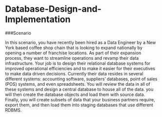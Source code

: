 # Database-Design-and-Implementation

###Scenario

In this scenario, you have recently been hired as a Data Engineer by a New York based coffee shop chain that is looking to expand nationally by opening a number of franchise locations. As part of their expansion process, they want to streamline operations and revamp their data infrastructure. Your job is to design their relational database systems for improved operational efficiencies and to make it easier for their executives to make data driven decisions. Currently their data resides in several different systems: accounting software, suppliers’ databases, point of sales (POS) systems, and even spreadsheets. You will review the data in all of these systems and design a central database to house all of the data. you will then create the database objects and load them with source data. Finally, you will create subsets of data that your business partners require, export them, and then load them into staging databases that use different RDBMS.
